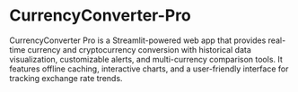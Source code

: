# CurrencyConverter-Pro
CurrencyConverter Pro is a Streamlit-powered web app that provides real-time currency and cryptocurrency conversion with historical data visualization, customizable alerts, and multi-currency comparison tools. It features offline caching, interactive charts, and a user-friendly interface for tracking exchange rate trends.
